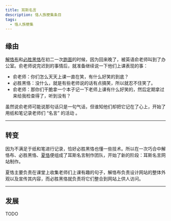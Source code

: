 ```yaml
---
title: 耳斯名言
description: 恪人族梗集条目
tags:
  - 恪人族梗集
---
```


## 缘由

[解恪布](../解恪布)和[必胜黑恪](../必胜黑恪)在初二一次[跑面](../跑面)的时候，因为回来晚了，被英语俞老师叫到了办公室。俞老师说完迟到的事情后，就准备继续说一下他们上课表现的事：

- 俞老师：你们怎么天天上课一直在笑，有什么好笑的到底？
- 必胜黑恪：没什么，就是有些老师说的话有点搞笑，所以就忍不住笑了。
- 俞老师：那你们干脆拿一个本子记一下老师上课有什么好笑的，然后定期拿过来给我检查得了，听到没有？

虽然说俞老师可能说那句话只是一句气话，但谁知他们却把它记在了心上，开始了用纸和笔记录老师们 “名言” 的活动 。

<WImg src="https://wikioss.xhemj.work/krzfs/wiki/cfc67893b27bec96f22dae1ec159560a.jpg" title="耳斯名言在班级后墙写的广告" ></WImg>

---

## 转变

因为不满足于纸和笔进行记录，恰好必胜黑恪也懂一些技术。所以在一次巧合中解恪布、必胜黑恪、[夏恪](../夏恪)便组成了耳斯名言制作团队，开始了新的阶段：耳斯名言网站制作。

夏恪主要负责在课堂上收集老师们上课有趣的句子，解恪布负责设计网站的整体外观以及宣传其内容，而必胜黑恪就负责将它们整合到网站上供人访问。

<WImg src="https://wikioss.xhemj.work/krzfs/wiki/5d1c4273426906af45a0facf507831f5.jpg" title="耳斯名言在家长会时打的广告" ></WImg>

---

## 发展

TODO
